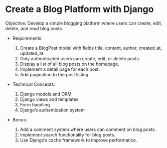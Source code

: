 # Create a Blog Platform with Django

Objective: Develop a simple blogging platform where users can create, edit, delete, and read blog posts.

 + Requirements:

    1. Create a BlogPost model with fields title, content, author, created_at, updated_at.
    2. Only authenticated users can create, edit, or delete posts.
    3. Display a list of all blog posts on the homepage.
    4. Implement a detail page for each post.
    5. Add pagination to the post listing.

 + Technical Concepts:

    1. Django models and ORM
    2. Django views and templates
    3. Form handling
    4. Django’s authentication system

 + Bonus:

    1. Add a comment system where users can comment on blog posts.
    2. Implement search functionality for blog posts.
    3. Use Django’s cache framework to improve performance.
